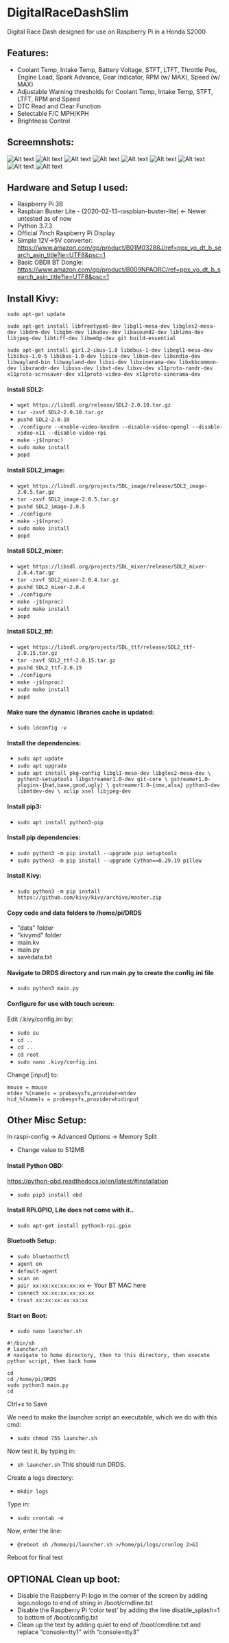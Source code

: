 # DigitalRaceDashSlim
Digital Race Dash designed for use on Raspberry Pi in a Honda S2000

## Features:
- Coolant Temp, Intake Temp, Battery Voltage, STFT, LTFT, Throttle Pos, Engine Load, Spark Advance, Gear Indicator, RPM (w/ MAX), Speed (w/ MAX)
- Adjustable Warning thresholds for Coolant Temp, Intake Temp, STFT, LTFT, RPM and Speed
- DTC Read and Clear Function
- Selectable F/C MPH/KPH
- Brightness Control

## Screemnshots:
![Alt text](Screenshots/PassView.png?raw=true "Title")
![Alt text](Screenshots/TopDown.png?raw=true "Title")
![Alt text](Screenshots/Gauges1.png?raw=true "Title")
![Alt text](Screenshots/Gauges2.png?raw=true "Title")
![Alt text](Screenshots/Gauges3.png?raw=true "Title")
![Alt text](Screenshots/Gear.png?raw=true "Title")
![Alt text](Screenshots/MAX.png?raw=true "Title")
![Alt text](Screenshots/DTCs.png?raw=true "Title")
![Alt text](Screenshots/Settings.png?raw=true "Title")

## Hardware and Setup I used:
- Raspberry Pi 3B
- Raspbian Buster Lite - (2020-02-13-raspbian-buster-lite) <- Newer untested as of now
- Python 3.7.3
- Official 7inch Raspberry Pi Display
- Simple 12V->5V converter: https://www.amazon.com/gp/product/B01M03288J/ref=ppx_yo_dt_b_search_asin_title?ie=UTF8&psc=1
- Basic OBDII BT Dongle: https://www.amazon.com/gp/product/B009NPAORC/ref=ppx_yo_dt_b_search_asin_title?ie=UTF8&psc=1

## Install Kivy:

`sudo apt-get update`

`sudo apt-get install libfreetype6-dev libgl1-mesa-dev libgles2-mesa-dev libdrm-dev libgbm-dev libudev-dev libasound2-dev liblzma-dev libjpeg-dev libtiff-dev libwebp-dev git build-essential`

`sudo apt-get install gir1.2-ibus-1.0 libdbus-1-dev libegl1-mesa-dev libibus-1.0-5 libibus-1.0-dev libice-dev libsm-dev libsndio-dev libwayland-bin libwayland-dev libxi-dev libxinerama-dev libxkbcommon-dev libxrandr-dev libxss-dev libxt-dev libxv-dev x11proto-randr-dev x11proto-scrnsaver-dev x11proto-video-dev x11proto-xinerama-dev`

#### Install SDL2:
- `wget https://libsdl.org/release/SDL2-2.0.10.tar.gz`
- `tar -zxvf SDL2-2.0.10.tar.gz`
- `pushd SDL2-2.0.10`
- `./configure --enable-video-kmsdrm --disable-video-opengl --disable-video-x11 --disable-video-rpi`
- `make -j$(nproc)`
- `sudo make install`
- `popd`

#### Install SDL2_image:
- `wget https://libsdl.org/projects/SDL_image/release/SDL2_image-2.0.5.tar.gz`
- `tar -zxvf SDL2_image-2.0.5.tar.gz`
- `pushd SDL2_image-2.0.5`
- `./configure`
- `make -j$(nproc)`
- `sudo make install`
- `popd`

#### Install SDL2_mixer:
- `wget https://libsdl.org/projects/SDL_mixer/release/SDL2_mixer-2.0.4.tar.gz`
- `tar -zxvf SDL2_mixer-2.0.4.tar.gz`
- `pushd SDL2_mixer-2.0.4`
- `./configure`
- `make -j$(nproc)`
- `sudo make install`
- `popd`

#### Install SDL2_ttf:
- `wget https://libsdl.org/projects/SDL_ttf/release/SDL2_ttf-2.0.15.tar.gz`
- `tar -zxvf SDL2_ttf-2.0.15.tar.gz`
- `pushd SDL2_ttf-2.0.15`
- `./configure`
- `make -j$(nproc)`
- `sudo make install`
- `popd`

#### Make sure the dynamic libraries cache is updated:
- `sudo ldconfig -v`

#### Install the dependencies:
- `sudo apt update`
- `sudo apt upgrade`
- `sudo apt install pkg-config libgl1-mesa-dev libgles2-mesa-dev \
   python3-setuptools libgstreamer1.0-dev git-core \
   gstreamer1.0-plugins-{bad,base,good,ugly} \
   gstreamer1.0-{omx,alsa} python3-dev libmtdev-dev \
   xclip xsel libjpeg-dev`

#### Install pip3:
- `sudo apt install python3-pip`


#### Install pip dependencies:
- `sudo python3 -m pip install --upgrade pip setuptools`
- `sudo python3 -m pip install --upgrade Cython==0.29.19 pillow`

#### Install Kivy:
- `sudo python3 -m pip install https://github.com/kivy/kivy/archive/master.zip`

#### Copy code and data folders to /home/pi/DRDS
- "data" folder
- "kivymd" folder
- main.kv
- main.py
- savedata.txt

#### Navigate to DRDS directory and run main.py to create the config.ini file
- `sudo python3 main.py`

#### Configure for use with touch screen:

Edit /.kivy/config.ini by:
- `sudo su`
- `cd ..`
- `cd ..`
- `cd root`
- `sudo nano .kivy/config.ini`


Change [input] to:
````
mouse = mouse
mtdev_%(name)s = probesysfs,provider=mtdev
hid_%(name)s = probesysfs,provider=hidinput
````
## Other Misc Setup:

In raspi-config -> Advanced Options -> Memory Split
- Change value to 512MB

#### Install Python OBD:
https://python-obd.readthedocs.io/en/latest/#installation
- `sudo pip3 install obd`

#### Install RPi.GPIO, Lite does not come with it..
- `sudo apt-get install python3-rpi.gpio`

#### Bluetooth Setup:
- `sudo bluetoothctl`
- `agent on`
- `default-agent`
- `scan on`
- `pair xx:xx:xx:xx:xx:xx` <- Your BT MAC here
- `connect xx:xx:xx:xx:xx:xx`
- `trust xx:xx:xx:xx:xx:xx`

#### Start on Boot:
- `sudo nano launcher.sh`
```
#!/bin/sh
# launcher.sh
# navigate to home directory, then to this directory, then execute python script, then back home

cd
cd /home/pi/DRDS
sudo python3 main.py
cd
```
Ctrl+x to Save

We need to make the launcher script an executable, which we do with this cmd:
- `sudo chmod 755 launcher.sh`

Now test it, by typing in:
- `sh launcher.sh`
This should run DRDS.

Create a logs directory:
- `mkdir logs`

Type in:
- `sudo crontab -e`

Now, enter the line:
- `@reboot sh /home/pi/launcher.sh >/home/pi/logs/cronlog 2>&1`

Reboot for final test

## OPTIONAL Clean up boot:
- Disable the Raspberry Pi logo in the corner of the screen by adding logo.nologo to end of string in /boot/cmdline.txt
- Disable the Raspberry Pi ‘color test’ by adding the line disable_splash=1 to bottom of /boot/config.txt
- Clean up the text by adding quiet to end of /boot/cmdline.txt and replace “console=tty1” with “console=tty3”


